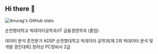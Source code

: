 ## Hi there 👋
![Anurag's GitHub stats](https://github-readme-stats.vercel.app/api?username=SeongYeonYun&show_icons=true&theme=radical)
<!--
**SeongYeonYun/SeongYeonYun** is a ✨ _special_ ✨ repository because its `README.md` (this file) appears on your GitHub profile.

Here are some ideas to get you started:

- 🔭 I’m currently working on ...
- 🌱 I’m currently learning ...
- 👯 I’m looking to collaborate on ...
- 🤔 I’m looking for help with ...
- 💬 Ask me about ...
- 📫 How to reach me: ...
- 😄 Pronouns: ...
- ⚡ Fun fact: ...
-->


순천향대학교 빅데이터공학과/IT 금융경영학과 (졸업)

데이터 분석 준전문가 ADSP
순천향대학교 빅데이터 공학과[제 2회 빅데이터 분석 및 개발 경진대회] 장려상
PC정비사 2급
